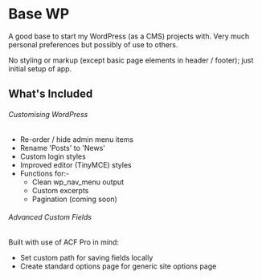 # Base WP

A good base to start my WordPress (as a CMS) projects with. Very much personal preferences but possibly of use to others.

No styling or markup (except basic page elements in header / footer); just initial setup of app.

## What's Included

###### Customising WordPress
- Re-order / hide admin menu items
- Rename 'Posts' to 'News'
- Custom login styles
- Improved editor (TinyMCE) styles
- Functions for:-
    - Clean wp_nav_menu output
    - Custom excerpts
    - Pagination (coming soon)

###### Advanced Custom Fields

Built with use of ACF Pro in mind:

- Set custom path for saving fields locally
- Create standard options page for generic site options page